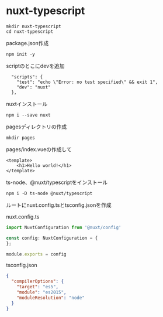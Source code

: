 # nuxt-typescript


```
mkdir nuxt-typescript 
cd nuxt-typescript 
```

package.json作成
```
npm init -y
```
scriptのとこにdevを追加
```
  "scripts": {
    "test": "echo \"Error: no test specified\" && exit 1",
    "dev": "nuxt"
  },
```
nuxtインストール
```
npm i --save nuxt
```

pagesディレクトリの作成
```
mkdir pages
```

pages/index.vueの作成して
```vue
<template>
    <h1>Hello world!</h1>
</template>
```

ts-node、@nuxt/typescriptをインストール
```
npm i -D ts-node @nuxt/typescript
```

ルートにnuxt.config.tsとtsconfig.jsonを作成

nuxt.config.ts
```typescript
import NuxtConfiguration from '@nuxt/config'

const config: NuxtConfiguration = {
};

module.exports = config
```

tsconfig.json
```json
{
  "compilerOptions": {
    "target": "es5",
    "module": "es2015",
    "moduleResolution": "node"
  }
}
```